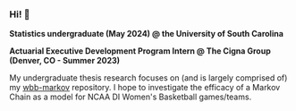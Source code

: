 ### Hi! 👋

**Statistics undergraduate (May 2024) @ the University of South Carolina**

**Actuarial Executive Development Program Intern @ The Cigna Group (Denver, CO - Summer 2023)**                                                                     

My undergraduate thesis research focuses on (and is largely comprised of) my [wbb-markov](https://github.com/harrisoncassel/wbb-markov-project) repository. I hope to investigate the efficacy of a Markov Chain as a model for NCAA DI Women's Basketball games/teams.
